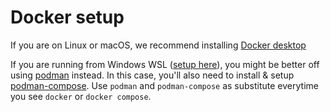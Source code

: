 # Docker setup

If you are on Linux or macOS, we recommend installing [Docker desktop](https://docs.docker.com/engine/install/)

If you are running from Windows WSL ([setup here](./wsl.md)), you might be better off using [podman](https://podman.io/) instead. In this case, you'll also need to install & setup [podman-compose](https://github.com/containers/podman-compose). Use `podman` and `podman-compose` as substitute everytime you see `docker` or `docker compose`.